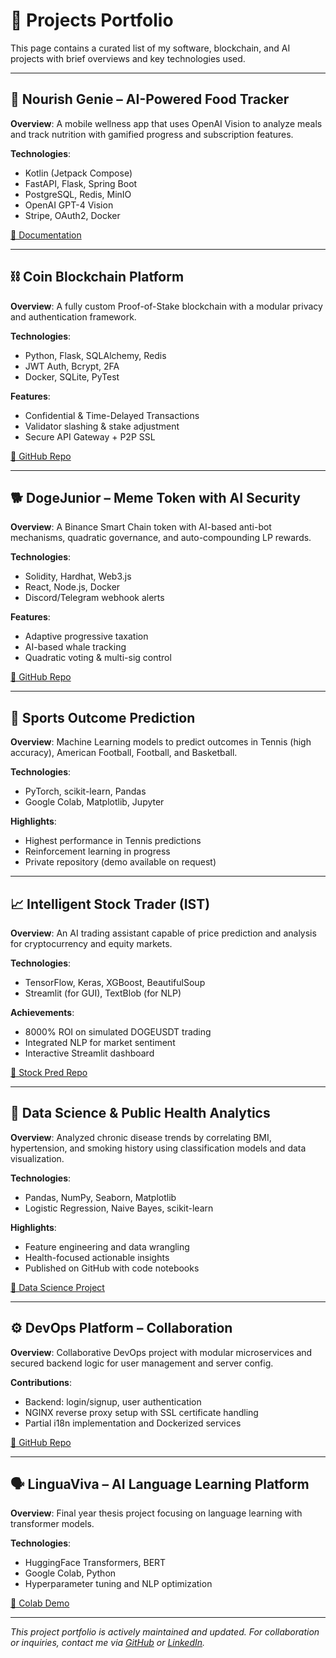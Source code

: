 # 📂 Projects Portfolio

This page contains a curated list of my software, blockchain, and AI projects with brief overviews and key technologies used.

---

## 🧠 Nourish Genie – AI-Powered Food Tracker

**Overview**:
A mobile wellness app that uses OpenAI Vision to analyze meals and track nutrition with gamified progress and subscription features.

**Technologies**:

* Kotlin (Jetpack Compose)
* FastAPI, Flask, Spring Boot
* PostgreSQL, Redis, MinIO
* OpenAI GPT-4 Vision
* Stripe, OAuth2, Docker

[📘 Documentation](https://github.com/Oladapo01/nourishgenie-docs)

---

## ⛓️ Coin Blockchain Platform

**Overview**:
A fully custom Proof-of-Stake blockchain with a modular privacy and authentication framework.

**Technologies**:

* Python, Flask, SQLAlchemy, Redis
* JWT Auth, Bcrypt, 2FA
* Docker, SQLite, PyTest

**Features**:

* Confidential & Time-Delayed Transactions
* Validator slashing & stake adjustment
* Secure API Gateway + P2P SSL

[🔗 GitHub Repo](https://github.com/Oladapo01/Coin)

---

## 🐕 DogeJunior – Meme Token with AI Security

**Overview**:
A Binance Smart Chain token with AI-based anti-bot mechanisms, quadratic governance, and auto-compounding LP rewards.

**Technologies**:

* Solidity, Hardhat, Web3.js
* React, Node.js, Docker
* Discord/Telegram webhook alerts

**Features**:

* Adaptive progressive taxation
* AI-based whale tracking
* Quadratic voting & multi-sig control

[🔗 GitHub Repo](https://github.com/Oladapo01/DogeJunior)

---

## 🎾 Sports Outcome Prediction

**Overview**:
Machine Learning models to predict outcomes in Tennis (high accuracy), American Football, Football, and Basketball.

**Technologies**:

* PyTorch, scikit-learn, Pandas
* Google Colab, Matplotlib, Jupyter

**Highlights**:

* Highest performance in Tennis predictions
* Reinforcement learning in progress
* Private repository (demo available on request)

---

## 📈 Intelligent Stock Trader (IST)

**Overview**:
An AI trading assistant capable of price prediction and analysis for cryptocurrency and equity markets.

**Technologies**:

* TensorFlow, Keras, XGBoost, BeautifulSoup
* Streamlit (for GUI), TextBlob (for NLP)

**Achievements**:

* 8000% ROI on simulated DOGEUSDT trading
* Integrated NLP for market sentiment
* Interactive Streamlit dashboard

[🔗 Stock Pred Repo](https://github.com/Oladapo01/stockPred)

---

## 🧪 Data Science & Public Health Analytics

**Overview**:
Analyzed chronic disease trends by correlating BMI, hypertension, and smoking history using classification models and data visualization.

**Technologies**:

* Pandas, NumPy, Seaborn, Matplotlib
* Logistic Regression, Naive Bayes, scikit-learn

**Highlights**:

* Feature engineering and data wrangling
* Health-focused actionable insights
* Published on GitHub with code notebooks

[🔗 Data Science Project](https://github.com/Oladapo01/dataScience)

---

## ⚙️ DevOps Platform – Collaboration

**Overview**:
Collaborative DevOps project with modular microservices and secured backend logic for user management and server config.

**Contributions**:

* Backend: login/signup, user authentication
* NGINX reverse proxy setup with SSL certificate handling
* Partial i18n implementation and Dockerized services

[🔗 GitHub Repo](https://github.com/Oladapo01/Devops_com619)

---

## 🗣️ LinguaViva – AI Language Learning Platform

**Overview**:
Final year thesis project focusing on language learning with transformer models.

**Technologies**:

* HuggingFace Transformers, BERT
* Google Colab, Python
* Hyperparameter tuning and NLP optimization

[🔗 Colab Demo](https://colab.research.google.com/drive/1eCUYzxJbAfhV2A1iogcWvBR3Alm8zpYj#scrollTo=yC9j3GJ58N4t)

---

*This project portfolio is actively maintained and updated. For collaboration or inquiries, contact me via [GitHub](https://github.com/Oladapo01) or [LinkedIn](https://linkedin.com/in/oladapog).*
